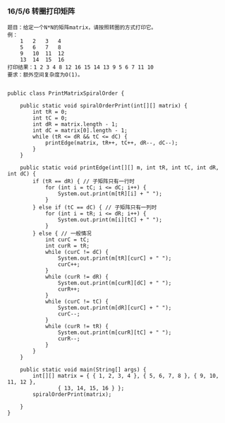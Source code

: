 ### 16/5/6 转圈打印矩阵 ###

	题目：给定一个N*N的矩阵matrix，请按照转圈的方式打印它。
	例：
		1   2   3   4
		5   6   7   8
		9   10  11  12
		13  14  15  16
	打印结果：1 2 3 4 8 12 16 15 14 13 9 5 6 7 11 10
	要求：额外空间复杂度为O(1)。


	public class PrintMatrixSpiralOrder {

		public static void spiralOrderPrint(int[][] matrix) {
			int tR = 0;
			int tC = 0;                     
			int dR = matrix.length - 1;
			int dC = matrix[0].length - 1;
			while (tR <= dR && tC <= dC) {
				printEdge(matrix, tR++, tC++, dR--, dC--);
			}
		}
	
		public static void printEdge(int[][] m, int tR, int tC, int dR, int dC) {
			if (tR == dR) { // 子矩阵只有一行时
				for (int i = tC; i <= dC; i++) {
					System.out.print(m[tR][i] + " ");
				}
			} else if (tC == dC) { // 子矩阵只有一列时
				for (int i = tR; i <= dR; i++) {
					System.out.print(m[i][tC] + " ");
				}
			} else { // 一般情况
				int curC = tC;
				int curR = tR;
				while (curC != dC) {
					System.out.print(m[tR][curC] + " ");
					curC++;
				}
				while (curR != dR) {
					System.out.print(m[curR][dC] + " ");
					curR++;
				}
				while (curC != tC) {
					System.out.print(m[dR][curC] + " ");
					curC--;
				}
				while (curR != tR) {
					System.out.print(m[curR][tC] + " ");
					curR--;
				}
			}
		}

		public static void main(String[] args) {
			int[][] matrix = { { 1, 2, 3, 4 }, { 5, 6, 7, 8 }, { 9, 10, 11, 12 },
					{ 13, 14, 15, 16 } };
			spiralOrderPrint(matrix);
	
		}
	}
